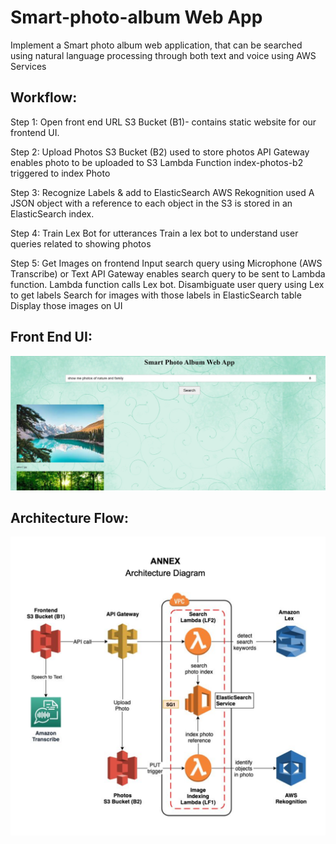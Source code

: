# Smart-photo-album Web App

Implement a Smart photo album web application, that can be searched using natural language processing through both text and voice using AWS Services

## Workflow:


Step 1: Open front end URL
S3 Bucket (B1)- contains static website for our frontend UI.


Step 2: Upload Photos
S3 Bucket (B2) used to store photos
API Gateway enables photo to be uploaded to S3
Lambda Function index-photos-b2 triggered to index Photo


Step 3: Recognize Labels & add to ElasticSearch
AWS Rekognition used
A JSON object with a reference to each object in the S3 is stored in an ElasticSearch index.


Step 4: Train Lex Bot for utterances
Train a lex bot to understand user queries related to showing photos


Step 5: Get Images on frontend
Input search query using Microphone (AWS Transcribe) or Text
API Gateway enables search query to be sent to Lambda function.
Lambda function calls Lex bot.
Disambiguate user query using Lex to get labels
Search for images with those labels in ElasticSearch table
Display those images on UI

## Front End UI:
![Front End UI](https://github.com/vinu4794/smart-photo-album/blob/main/images/ui.jpg)

## Architecture Flow:
![Architecture Flow](https://github.com/vinu4794/smart-photo-album/blob/main/images/architecture_Smart_photo_Album.png)



